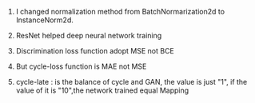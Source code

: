 1. I changed normalization method from BatchNormarization2d to InstanceNorm2d.

2. ResNet helped deep neural network training

3. Discrimination loss function adopt MSE not BCE

4. But cycle-loss function is MAE not MSE

5. cycle-late : is the balance of cycle and GAN, the value is just "1", if the value of it is "10",the network trained equal Mapping